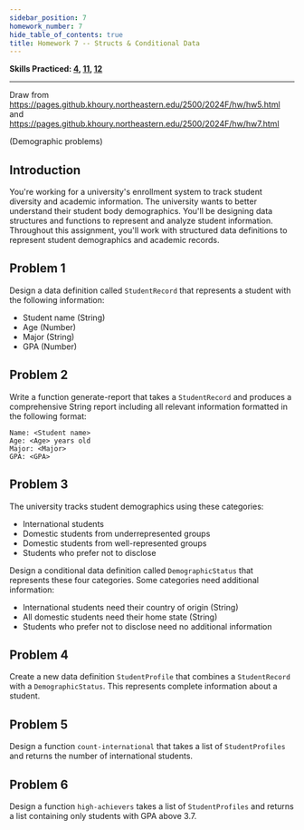 ```yaml
---
sidebar_position: 7
homework_number: 7
hide_table_of_contents: true
title: Homework 7 -- Structs & Conditional Data
---
```



**Skills Practiced: [4](/skills/#(4)), [11](/skills/#(11)), [12](/skills/#(12))**

---


Draw from https://pages.github.khoury.northeastern.edu/2500/2024F/hw/hw5.html and   https://pages.github.khoury.northeastern.edu/2500/2024F/hw/hw7.html

(Demographic problems)

## Introduction
You're working for a university's enrollment system to track student diversity and academic information. The university wants to better understand their student body demographics. You'll be designing data structures and functions to represent and analyze student information.
Throughout this assignment, you'll work with structured data definitions to represent student demographics and academic records.

## Problem 1
Design a data definition called `StudentRecord` that represents a student with the following information:
- Student name (String)
- Age (Number)
- Major (String)
- GPA (Number)

## Problem 2
Write a function generate-report that takes a `StudentRecord` and produces a comprehensive String report including all relevant information formatted in the following format: 
```=== STUDENT REPORT ===
Name: <Student name>
Age: <Age> years old
Major: <Major>
GPA: <GPA>
```

## Problem 3
The university tracks student demographics using these categories:
- International students
- Domestic students from underrepresented groups
- Domestic students from well-represented groups
- Students who prefer not to disclose

Design a conditional data definition called `DemographicStatus` that represents these four categories. Some categories need additional information:
- International students need their country of origin (String)
- All domestic students need their home state (String)
- Students who prefer not to disclose need no additional information

## Problem 4
Create a new data definition `StudentProfile` that combines a `StudentRecord` with a `DemographicStatus`. This represents complete information about a student.

## Problem 5
Design a function `count-international` that takes a list of `StudentProfiles` and returns the number of international students.

## Problem 6
Design a function `high-achievers` takes a list of `StudentProfiles` and returns a list containing only students with GPA above 3.7.
